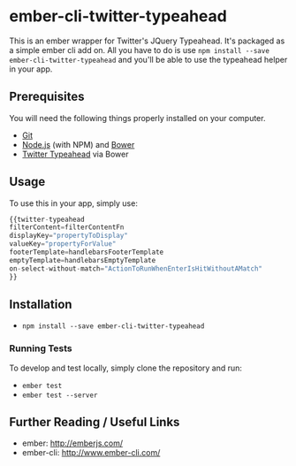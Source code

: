 # ember-cli-twitter-typeahead

This is an ember wrapper for Twitter's JQuery Typeahead. It's packaged as a
simple ember cli add on. All you have to do is use `npm install --save
ember-cli-twitter-typeahead` and you'll be able to use the typeahead helper in
your app.

## Prerequisites

You will need the following things properly installed on your computer.

* [Git](http://git-scm.com/)
* [Node.js](http://nodejs.org/) (with NPM) and [Bower](http://bower.io/)
* [Twitter Typeahead](https://github.com/twitter/typeahead.js/) via Bower

## Usage

To use this in your app, simply use:
```javascript
{{twitter-typeahead
filterContent=filterContentFn
displayKey="propertyToDisplay"
valueKey="propertyForValue"
footerTemplate=handlebarsFooterTemplate
emptyTemplate=handlebarsEmptyTemplate
on-select-without-match="ActionToRunWhenEnterIsHitWithoutAMatch"
}}
```


## Installation

* `npm install --save ember-cli-twitter-typeahead`

### Running Tests

To develop and test locally, simply clone the repository and run:
* `ember test`
* `ember test --server`

## Further Reading / Useful Links

* ember: http://emberjs.com/
* ember-cli: http://www.ember-cli.com/
